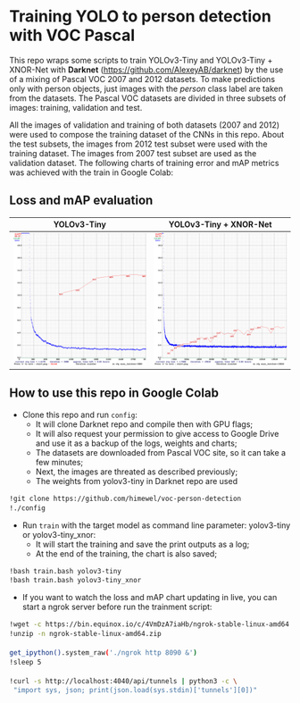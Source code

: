 # Training YOLO to person detection with VOC Pascal

This repo wraps some scripts to train YOLOv3-Tiny and YOLOv3-Tiny + XNOR-Net with **Darknet** (https://github.com/AlexeyAB/darknet) by the use of a mixing of Pascal VOC 2007 and 2012 datasets. To make predictions only with person objects, just images with the *person* class label are taken from the datasets. The Pascal VOC datasets are divided in three subsets of images: training, validation and test.

All the images of validation and training of both datasets (2007 and 2012) were used to compose the training dataset of the CNNs in this repo. About the test subsets, the images from 2012 test subset were used with the training dataset. The images from 2007 test subset are used as the validation dataset. The following charts of training error and mAP metrics was achieved with the train in Google Colab:

## Loss and mAP evaluation

YOLOv3-Tiny | YOLOv3-Tiny + XNOR-Net
:-------------------------:|:-------------------------:
![YOLOv3-Tiny](charts/chart_yolov3-tiny.png)  |  ![YOLOv3-Tiny](charts/chart_yolov3-tiny_xnor.png)

## How to use this repo in Google Colab

* Clone this repo and run `config`:
  - It will clone Darknet repo and compile then with GPU flags;
  - It will also request your permission to give access to Google Drive and use it as a backup of the logs, weights and charts;
  - The datasets are downloaded from Pascal VOC site, so it can take a few minutes;
  - Next, the images are threated as described previously;
  - The weights from yolov3-tiny in Darknet repo are used

```bash
!git clone https://github.com/himewel/voc-person-detection
!./config
```

* Run `train` with the target model as command line parameter: yolov3-tiny or yolov3-tiny_xnor:
  - It will start the training and save the print outputs as a log;
  - At the end of the training, the chart is also saved;

```bash
!bash train.bash yolov3-tiny
!bash train.bash yolov3-tiny_xnor
```

* If you want to watch the loss and mAP chart updating in live, you can start a ngrok server before run the trainment script:

```bash
!wget -c https://bin.equinox.io/c/4VmDzA7iaHb/ngrok-stable-linux-amd64.zip
!unzip -n ngrok-stable-linux-amd64.zip

get_ipython().system_raw('./ngrok http 8090 &')
!sleep 5

!curl -s http://localhost:4040/api/tunnels | python3 -c \
 "import sys, json; print(json.load(sys.stdin)['tunnels'][0])"
```
